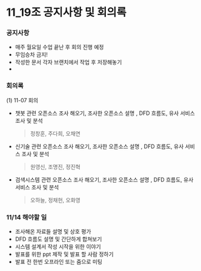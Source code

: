 # 11_19조 공지사항 및 회의록   
    
### 공지사항    
- 매주 월요일 수업 끝난 후 회의 진행 예정
- 무임승차 금지!    
- 작성한 문서 각자 브랜치에서 작업 후 저장해놓기
- 


### 회의록 

(1) 11-07 회의    
- 챗봇 관련 오픈소스 조사 해오기, 조사한 오픈소스 설명 , DFD 흐름도, 유사 서비스 조사 및 분석    
  > 정창훈, 주다희, 오채연   
- 신기술 관련 오픈소스 조사 해오기, 조사한 오픈소스 설명 , DFD 흐름도, 유사 서비스 조사 및 분석   
  > 원영신, 조명진, 정진혁   
- 검색시스템 관련 오픈소스 조사 해오기, 조사한 오픈소스 설명 , DFD 흐름도, 유사 서비스 조사 및 분석       
  > 오하늘, 정채헌, 오화영
 
 
 ### 11/14 해야할 일   
 - 조사해온 자료들 설명 및 상호 평가    
 - DFD 흐름도 설명 및 간단하게 합쳐보기  
 - 시스템 설계서 작성 시작을 위한 이야기        
 - 발표를 위한 ppt 제작 및 발표 할 사람 정하기 
 - 발표 전 한번 오프라인 또는 줌으로 미팅     
 
 
 



